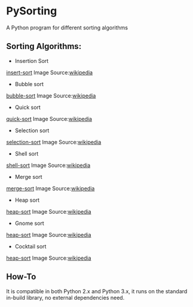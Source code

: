 # PySorting

A Python program for different sorting algorithms

## Sorting Algorithms:

* Insertion Sort

[insert-sort](./images/insert-sort.gif)
Image Source:[wikipedia](https://en.wikipedia.org/wiki/Insertion_sort)

* Bubble sort

[bubble-sort](./images/bubble-sort.gif)
Image Source:[wikipedia](https://en.wikipedia.org/wiki/Bubble_sort)

* Quick sort

[quick-sort](./images/Sorting_quicksort.gif)
Image Source:[wikipedia](https://en.wikipedia.org/wiki/Quicksort)

* Selection sort

[selection-sort](./images/Selection_sort.gif)
Image Source:[wikipedia](https://en.wikipedia.org/wiki/Selection_sort)

* Shell sort

[shell-sort](./images/Sorting_shellsort.gif)
Image Source:[wikipedia](https://en.wikipedia.org/wiki/Shellsort)

* Merge sort

[merge-sort](./images/Merge-sort.gif)
Image Source:[wikipedia](https://en.wikipedia.org/wiki/Merge_sort)

* Heap sort

[heap-sort](./images/Heapsort.gif)
Image Source:[wikipedia](https://en.wikipedia.org/wiki/Heapsort)

* Gnome sort

[heap-sort](./images/Sorting_gnomesort.gif)
Image Source:[wikipedia](https://en.wikipedia.org/wiki/Gnome_sort)

* Cocktail sort

[heap-sort](./images/Sorting_shaker_sort.gif)
Image Source:[wikipedia](https://en.wikipedia.org/wiki/Cocktail_shaker_sort)

## How-To

It is compatible in both Python 2.x and Python 3.x, it runs on the standard in-build library, no external dependencies need.
